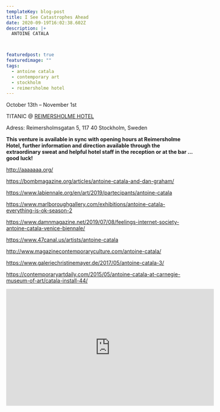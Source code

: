 ```yaml
---
templateKey: blog-post
title: I See Catastrophes Ahead
date: 2020-09-19T16:02:38.602Z
description: |+
  ANTOINE CATALA



featuredpost: true
featuredimage: ""
tags:
  - antoine catala
  - contemporary art
  - stockholm
  - reimersholme hotel
---
```

October 13th – November 1st 

TITANIC @ [REIMERSHOLME HOTEL](https://reimersholmehotel.se/)

Adress: [](https://www.google.com/search?q=reimersholme+hotel+adress&stick=H4sIAAAAAAAAAOPgE-LWT9c3LMlLz6uwzNWSzU620s_JT04syczPgzOsElNSilKLixexShalZuamFhVn5Ofkpipk5Jek5igkguUA12CFOUoAAAA&ludocid=2770460952141504904&sa=X&ved=2ahUKEwjfwr7diPbrAhWHw4sKHf4yB-8Q6BMwEnoECB4QAg)Reimersholmsgatan 5, 117 40 Stockholm, Sweden

**This venture is available in sync with opening hours at Reimersholme Hotel, further information and direction available through the extraordinary sweat and helpful hotel staff in the reception or at the bar ... good luck!**

<http://aaaaaaa.org/>

<https://bombmagazine.org/articles/antoine-catala-and-dan-graham/>

<https://www.labiennale.org/en/art/2019/partecipants/antoine-catala>

<https://www.marlboroughgallery.com/exhibitions/antoine-catala-everything-is-ok-season-2>

<https://www.damnmagazine.net/2019/07/08/feelings-internet-society-antoine-catala-venice-biennale/>
[](https://www.47canal.us/artists/antoine-catala)

<https://www.47canal.us/artists/antoine-catala>

<http://www.magazinecontemporaryculture.com/antoine-catala/>

<https://www.galeriechristinemayer.de/2017/05/antoine-catala-3/>

<https://contemporaryartdaily.com/2015/05/antoine-catala-at-carnegie-museum-of-art/catala-install-44/>

<iframe width="560" height="315" src="https://www.youtube.com/embed/hlta-XJZql4" frameborder="0" allow="accelerometer; autoplay; clipboard-write; encrypted-media; gyroscope; picture-in-picture" allowfullscreen></iframe>